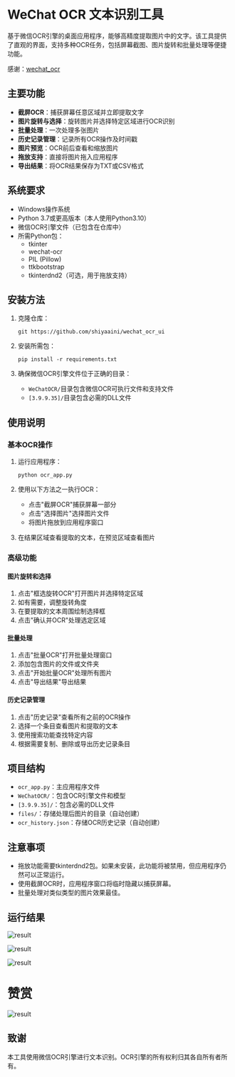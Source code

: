 # WeChat OCR 文本识别工具

基于微信OCR引擎的桌面应用程序，能够高精度提取图片中的文字。该工具提供了直观的界面，支持多种OCR任务，包括屏幕截图、图片旋转和批量处理等便捷功能。

感谢：[wechat_ocr](https://github.com/kanadeblisst00/wechat_ocr?tab=readme-ov-file)

## 主要功能

- **截屏OCR**：捕获屏幕任意区域并立即提取文字
- **图片旋转与选择**：旋转图片并选择特定区域进行OCR识别
- **批量处理**：一次处理多张图片
- **历史记录管理**：记录所有OCR操作及时间戳
- **图片预览**：OCR前后查看和缩放图片
- **拖放支持**：直接将图片拖入应用程序
- **导出结果**：将OCR结果保存为TXT或CSV格式

## 系统要求

- Windows操作系统
- Python 3.7或更高版本（本人使用Python3.10）
- 微信OCR引擎文件（已包含在仓库中）
- 所需Python包：
  - tkinter
  - wechat-ocr
  - PIL (Pillow)
  - ttkbootstrap
  - tkinterdnd2（可选，用于拖放支持）

## 安装方法

1. 克隆仓库：
   ```
   git https://github.com/shiyaaini/wechat_ocr_ui
   ```

2. 安装所需包：
   ```
   pip install -r requirements.txt
   ```

3. 确保微信OCR引擎文件位于正确的目录：
   - `WeChatOCR/`目录包含微信OCR可执行文件和支持文件
   - `[3.9.9.35]/`目录包含必需的DLL文件

## 使用说明

### 基本OCR操作

1. 运行应用程序：
   ```
   python ocr_app.py
   ```

2. 使用以下方法之一执行OCR：
   - 点击"截屏OCR"捕获屏幕一部分
   - 点击"选择图片"选择图片文件
   - 将图片拖放到应用程序窗口

3. 在结果区域查看提取的文本，在预览区域查看图片

### 高级功能

#### 图片旋转和选择

1. 点击"框选旋转OCR"打开图片并选择特定区域
2. 如有需要，调整旋转角度
3. 在要提取的文本周围绘制选择框
4. 点击"确认并OCR"处理选定区域

#### 批量处理

1. 点击"批量OCR"打开批量处理窗口
2. 添加包含图片的文件或文件夹
3. 点击"开始批量OCR"处理所有图片
4. 点击"导出结果"导出结果

#### 历史记录管理

1. 点击"历史记录"查看所有之前的OCR操作
2. 选择一个条目查看图片和提取的文本
3. 使用搜索功能查找特定内容
4. 根据需要复制、删除或导出历史记录条目

## 项目结构

- `ocr_app.py`：主应用程序文件
- `WeChatOCR/`：包含OCR引擎文件和模型
- `[3.9.9.35]/`：包含必需的DLL文件
- `files/`：存储处理后图片的目录（自动创建）
- `ocr_history.json`：存储OCR历史记录（自动创建）

## 注意事项

- 拖放功能需要tkinterdnd2包。如果未安装，此功能将被禁用，但应用程序仍然可以正常运行。
- 使用截屏OCR时，应用程序窗口将临时隐藏以捕获屏幕。
- 批量处理对类似类型的图片效果最佳。

## 运行结果

![result](./static/one.png)

![result](./static/two.png)

![result](./static/three.png)

# 赞赏

![result](./static/four.png)

## 致谢

本工具使用微信OCR引擎进行文本识别。OCR引擎的所有权利归其各自所有者所有。

